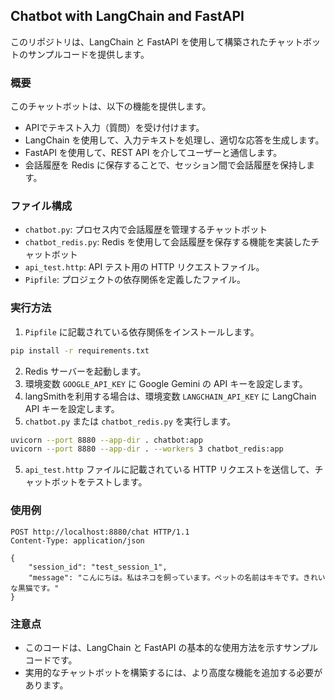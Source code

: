 ## Chatbot with LangChain and FastAPI

このリポジトリは、LangChain と FastAPI を使用して構築されたチャットボットのサンプルコードを提供します。

### 概要

このチャットボットは、以下の機能を提供します。

- APIでテキスト入力（質問）を受け付けます。
- LangChain を使用して、入力テキストを処理し、適切な応答を生成します。
- FastAPI を使用して、REST API を介してユーザーと通信します。
- 会話履歴を Redis に保存することで、セッション間で会話履歴を保持します。

### ファイル構成

- `chatbot.py`: プロセス内で会話履歴を管理するチャットボット
- `chatbot_redis.py`: Redis を使用して会話履歴を保存する機能を実装したチャットボット
- `api_test.http`: API テスト用の HTTP リクエストファイル。
- `Pipfile`: プロジェクトの依存関係を定義したファイル。

### 実行方法

1. `Pipfile` に記載されている依存関係をインストールします。
```bash
pip install -r requirements.txt
```
2. Redis サーバーを起動します。
3. 環境変数 `GOOGLE_API_KEY` に Google Gemini の API キーを設定します。
4. langSmithを利用する場合は、環境変数 `LANGCHAIN_API_KEY` に LangChain API キーを設定します。
5. `chatbot.py` または `chatbot_redis.py` を実行します。
```bash
uvicorn --port 8880 --app-dir . chatbot:app
uvicorn --port 8880 --app-dir . --workers 3 chatbot_redis:app
```
5. `api_test.http` ファイルに記載されている HTTP リクエストを送信して、チャットボットをテストします。

### 使用例

```
POST http://localhost:8880/chat HTTP/1.1
Content-Type: application/json

{
    "session_id": "test_session_1",
    "message": "こんにちは。私はネコを飼っています。ペットの名前はキキです。きれいな黒猫です。"
}
```

### 注意点

- このコードは、LangChain と FastAPI の基本的な使用方法を示すサンプルコードです。
- 実用的なチャットボットを構築するには、より高度な機能を追加する必要があります。

